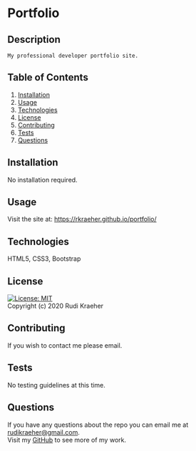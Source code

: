 # Portfolio

## Description
    My professional developer portfolio site.
    
## Table of Contents 
1. [Installation](#installation)
2. [Usage](#usage)
3. [Technologies](#technologies)
4. [License](#license)
5. [Contributing](#contributing)
6. [Tests](#tests)
7. [Questions](#questions)
    
## Installation
No installation required.

## Usage
Visit the site at: https://rkraeher.github.io/portfolio/

## Technologies
HTML5, CSS3, Bootstrap

## License 
[![License: MIT](https://img.shields.io/badge/License-MIT-yellow.svg)](https://opensource.org/licenses/MIT)  
Copyright (c) 2020 Rudi Kraeher
    
## Contributing
If you wish to contact me please email.
    
## Tests
No testing guidelines at this time.
    
## Questions
If you have any questions about the repo you can email me at rudikraeher@gmail.com.  
Visit my [GitHub](https://github.com/rkraeher) to see more of my work.
